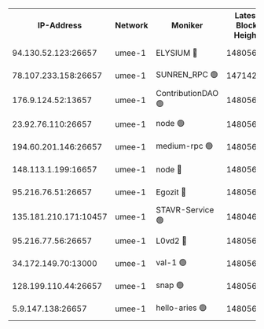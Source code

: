 


<table><tr><th>IP-Address</th><th>Network</th><th>Moniker</th><th>Latest Block Height</th><th>Earliest Block Height</th><th>Catching Up</th><th>Tx Index</th><th>Voting Power</th><th>Scan Time</th></tr><tr><td>94.130.52.123:26657</td><td>umee-1</td><td>ELYSIUM 🔴</td><td>14805648</td><td>3216011</td><td>False</td><td>off</td><td>27020290</td><td>2024-11-19T09:27:24.516341817UTC</td></tr><tr><td>78.107.233.158:26657</td><td>umee-1</td><td>SUNREN_RPC 🟢</td><td>14714211</td><td>13338194</td><td>False</td><td>on</td><td>0</td><td>2024-11-19T09:25:51.411082683UTC</td></tr><tr><td>176.9.124.52:13657</td><td>umee-1</td><td>ContributionDAO 🟢</td><td>14805629</td><td>13924595</td><td>False</td><td>on</td><td>0</td><td>2024-11-19T09:25:42.481187081UTC</td></tr><tr><td>23.92.76.110:26657</td><td>umee-1</td><td>node 🟢</td><td>14805665</td><td>14446001</td><td>False</td><td>on</td><td>0</td><td>2024-11-19T09:28:52.261782439UTC</td></tr><tr><td>194.60.201.146:26657</td><td>umee-1</td><td>medium-rpc 🟢</td><td>14805613</td><td>14648126</td><td>False</td><td>on</td><td>0</td><td>2024-11-19T09:24:20.536328361UTC</td></tr><tr><td>148.113.1.199:16657</td><td>umee-1</td><td>node 🔴</td><td>14805611</td><td>14696187</td><td>False</td><td>off</td><td>1636217</td><td>2024-11-19T09:24:09.346207987UTC</td></tr><tr><td>95.216.76.51:26657</td><td>umee-1</td><td>Egozit 🔴</td><td>14805648</td><td>14705648</td><td>False</td><td>off</td><td>38568348</td><td>2024-11-19T09:27:24.259290419UTC</td></tr><tr><td>135.181.210.171:10457</td><td>umee-1</td><td>STAVR-Service 🟢</td><td>14804606</td><td>14714379</td><td>False</td><td>on</td><td>0</td><td>2024-11-19T09:27:39.713773675UTC</td></tr><tr><td>95.216.77.56:26657</td><td>umee-1</td><td>L0vd2 🔴</td><td>14805656</td><td>14717001</td><td>False</td><td>off</td><td>38345807</td><td>2024-11-19T09:28:13.603392901UTC</td></tr><tr><td>34.172.149.70:13000</td><td>umee-1</td><td>val-1 🟢</td><td>14805624</td><td>14743001</td><td>False</td><td>off</td><td>0</td><td>2024-11-19T09:25:20.788445103UTC</td></tr><tr><td>128.199.110.44:26657</td><td>umee-1</td><td>snap 🟢</td><td>14805654</td><td>14803314</td><td>False</td><td>off</td><td>0</td><td>2024-11-19T09:28:00.041337316UTC</td></tr><tr><td>5.9.147.138:26657</td><td>umee-1</td><td>hello-aries 🟢</td><td>14805623</td><td>14803461</td><td>False</td><td>off</td><td>0</td><td>2024-11-19T09:25:15.230508339UTC</td></tr></table>